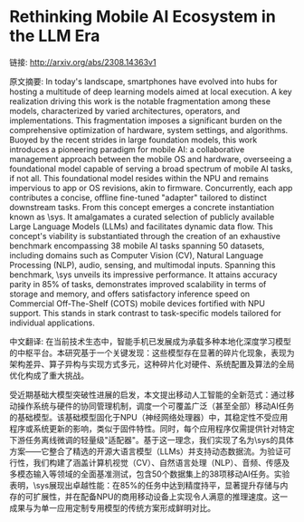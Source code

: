 # Rethinking Mobile AI Ecosystem in the LLM Era

链接: http://arxiv.org/abs/2308.14363v1

原文摘要:
In today's landscape, smartphones have evolved into hubs for hosting a
multitude of deep learning models aimed at local execution. A key realization
driving this work is the notable fragmentation among these models,
characterized by varied architectures, operators, and implementations. This
fragmentation imposes a significant burden on the comprehensive optimization of
hardware, system settings, and algorithms.
  Buoyed by the recent strides in large foundation models, this work introduces
a pioneering paradigm for mobile AI: a collaborative management approach
between the mobile OS and hardware, overseeing a foundational model capable of
serving a broad spectrum of mobile AI tasks, if not all. This foundational
model resides within the NPU and remains impervious to app or OS revisions,
akin to firmware. Concurrently, each app contributes a concise, offline
fine-tuned "adapter" tailored to distinct downstream tasks. From this concept
emerges a concrete instantiation known as \sys. It amalgamates a curated
selection of publicly available Large Language Models (LLMs) and facilitates
dynamic data flow. This concept's viability is substantiated through the
creation of an exhaustive benchmark encompassing 38 mobile AI tasks spanning 50
datasets, including domains such as Computer Vision (CV), Natural Language
Processing (NLP), audio, sensing, and multimodal inputs. Spanning this
benchmark, \sys unveils its impressive performance. It attains accuracy parity
in 85\% of tasks, demonstrates improved scalability in terms of storage and
memory, and offers satisfactory inference speed on Commercial Off-The-Shelf
(COTS) mobile devices fortified with NPU support. This stands in stark contrast
to task-specific models tailored for individual applications.

中文翻译:
在当前技术生态中，智能手机已发展成为承载多种本地化深度学习模型的中枢平台。本研究基于一个关键发现：这些模型存在显著的碎片化现象，表现为架构差异、算子异构与实现方式多元，这种碎片化对硬件、系统配置及算法的全局优化构成了重大挑战。

受近期基础大模型突破性进展的启发，本文提出移动人工智能的全新范式：通过移动操作系统与硬件的协同管理机制，调度一个可覆盖广泛（甚至全部）移动AI任务的基础模型。该基础模型固化于NPU（神经网络处理器）中，其稳定性不受应用程序或系统更新的影响，类似于固件特性。同时，每个应用程序仅需提供针对特定下游任务离线微调的轻量级"适配器"。基于这一理念，我们实现了名为\sys的具体方案——它整合了精选的开源大语言模型（LLMs）并支持动态数据流。为验证可行性，我们构建了涵盖计算机视觉（CV）、自然语言处理（NLP）、音频、传感及多模态输入等领域的全面基准测试，包含50个数据集上的38项移动AI任务。实验表明，\sys展现出卓越性能：在85%的任务中达到精度持平，显著提升存储与内存的可扩展性，并在配备NPU的商用移动设备上实现令人满意的推理速度。这一成果与为单一应用定制专用模型的传统方案形成鲜明对比。
